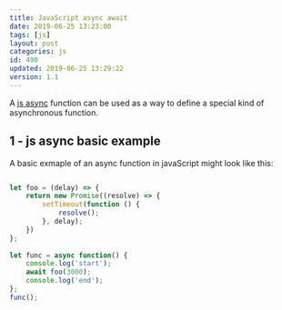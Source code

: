 ```yaml
---
title: JavaScript async await
date: 2019-06-25 13:23:00
tags: [js]
layout: post
categories: js
id: 490
updated: 2019-06-25 13:29:22
version: 1.1
---
```


A [js async](https://developer.mozilla.org/en-US/docs/Web/JavaScript/Reference/Statements/async_function) function can be used as a way to define a special kind of asynchronous function.

<!-- more -->

## 1 - js async basic example

A basic exmaple of an async function in javaScript might look like this:

```js

let foo = (delay) => {
    return new Promise((resolve) => {
        setTimeout(function () {
            resolve();
        }, delay);
    })
};
 
let func = async function() {
    console.log('start');
    await foo(3000);
    console.log('end');
};
func();
```